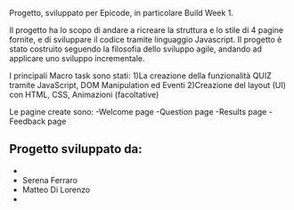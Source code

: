 Progetto, sviluppato per Epicode, in particolare Build Week 1.

Il progetto ha lo scopo di andare a ricreare la struttura e lo stile di 4 pagine fornite, e di sviluppare il codice tramite linguaggio Javascript.
Il progetto è stato costruito seguendo la filosofia dello sviluppo agile, andando ad applicare uno sviluppo incrementale.

I principali Macro task sono stati:
1)La creazione della funzionalità QUIZ tramite JavaScript, DOM Manipulation ed Eventi
2)Creazione del layout (UI) con HTML, CSS, Animazioni (facoltative)

Le pagine create sono:
-Welcome page
-Question page
-Results page
-Feedback page

Progetto sviluppato da:
-
-
- Serena Ferraro
- Matteo Di Lorenzo
-


